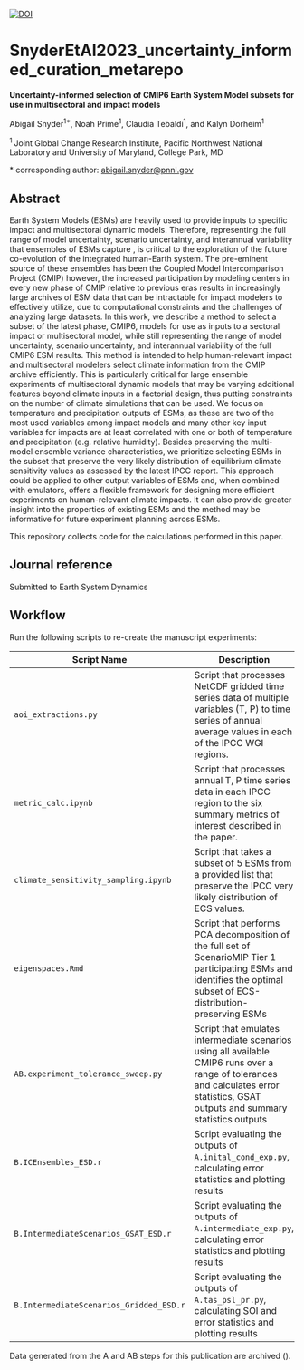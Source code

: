 [![DOI](https://zenodo.org/badge/478588973.svg)]()

# SnyderEtAl2023_uncertainty_informed_curation_metarepo
 
**Uncertainty-informed selection of CMIP6 Earth System Model subsets for use in multisectoral and impact models**

Abigail Snyder<sup>1\*</sup>,  Noah Prime<sup>1</sup>, Claudia Tebaldi<sup>1</sup>, and Kalyn Dorheim<sup>1</sup>

<sup>1 </sup>  Joint Global Change Research Institute, Pacific Northwest National Laboratory and University of Maryland, College Park, MD

\* corresponding author:  abigail.snyder@pnnl.gov


## Abstract
Earth System Models (ESMs)  are heavily used to provide inputs to specific impact and multisectoral dynamic models. Therefore, representing the full range of model uncertainty, scenario uncertainty, and interannual variability that ensembles of  ESMs capture ,  is critical to the exploration of the future co-evolution of the integrated human-Earth system. The pre-eminent source of these ensembles has been the Coupled Model Intercomparison Project (CMIP) however, the increased participation by modeling centers in every new phase of CMIP relative to previous eras  results in increasingly large archives of ESM data that can be intractable for impact modelers to effectively utilize, due to computational constraints and the challenges of analyzing large datasets. In this work, we describe a method to select a subset of the latest phase, CMIP6, models for use as inputs to a sectoral impact or multisectoral model, while still  representing the range of  model uncertainty, scenario uncertainty, and interannual variability of the full CMIP6 ESM results. This method is intended to help human-relevant impact and multisectoral modelers select climate information from the CMIP archive efficiently. This is particularly critical for large ensemble experiments of multisectoral dynamic models that may be varying additional features beyond climate inputs in a factorial design, thus putting constraints on the number of climate simulations that can be used. We focus on temperature and precipitation outputs of ESMs, as these are two of the most used variables among impact models and many other key input variables for impacts are at least correlated with one or both of temperature and precipitation (e.g. relative humidity). Besides preserving the multi-model ensemble variance characteristics, we prioritize selecting ESMs in the subset that preserve the very likely distribution of equilibrium climate sensitivity values as assessed by the latest IPCC report. This approach could be applied to other output variables of ESMs and, when combined with emulators, offers a flexible framework for designing more efficient experiments on human-relevant climate impacts. It can also provide greater insight into the properties of existing ESMs and the method may be informative for future experiment planning across ESMs. 

This repository collects code for the calculations performed in this paper.

## Journal reference
Submitted to Earth System Dynamics 


## Workflow

Run the following scripts to re-create the manuscript experiments:

| Script Name | Description | 
| --- | --- | 
| `aoi_extractions.py` | Script that processes NetCDF gridded time series data of multiple variables (T, P) to time series of annual average values in each of the IPCC WGI regions. | 
| `metric_calc.ipynb` | Script that processes annual T, P time series data in each IPCC region to the six summary metrics of interest described in the paper. | 
| `climate_sensitivity_sampling.ipynb` | Script that takes a subset of 5 ESMs from a provided list that preserve the IPCC very likely distribution of ECS values.  | 
| `eigenspaces.Rmd` | Script that performs PCA decomposition of the full set of ScenarioMIP Tier 1 participating ESMs and identifies the optimal subset of ECS-distribution-preserving ESMs   | 
| `AB.experiment_tolerance_sweep.py` | Script that emulates intermediate scenarios using all available CMIP6 runs over a range of tolerances and calculates error statistics, GSAT outputs and summary statistics outputs  | 
| `B.ICEnsembles_ESD.r` | Script evaluating the outputs of `A.inital_cond_exp.py`, calculating error statistics and plotting results | 
| `B.IntermediateScenarios_GSAT_ESD.r` | Script evaluating the outputs of `A.intermediate_exp.py`, calculating error statistics and plotting results | 
| `B.IntermediateScenarios_Gridded_ESD.r` | Script evaluating the outputs of `A.tas_psl_pr.py`, calculating SOI and error statistics and plotting results | 


Data generated from the A and AB steps for this publication are archived ().


